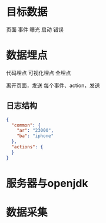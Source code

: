 # 目标数据

页面 事件 曝光 启动 错误

# 数据埋点

代码埋点 可视化埋点 全埋点

离开页面，发送
每个事件、action，发送
## 日志结构

```json
{
  "common": {
    "ar": "23000",
    "ba": "iphone"
  },
  "actions": {
  }
}
```

# 服务器与openjdk

# 数据采集
